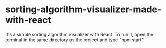 # sorting-algorithm-visualizer-made-with-react

It's a simple sorting algorithm visualizer with React.
To run it, open the terminal in the same directory as the project and type "npm start"
